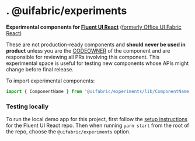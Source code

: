 # . @uifabric/experiments

**Experimental components for [Fluent UI React](https://developer.microsoft.com/en-us/fluentui)**
([formerly Office UI Fabric React](https://developer.microsoft.com/en-us/office/blogs/ui-fabric-is-evolving-into-fluent-ui/))

These are not production-ready components and **should never be used in product** unless you are the [CODEOWNER](https://github.com/microsoft/fluentui/blob/master/.github/CODEOWNERS) of the component and are responsible for reviewing all PRs involving this component. This experimental space is useful for testing new components whose APIs might change before final release.

To import experimental components:

```js
import { ComponentName } from '@uifabric/experiments/lib/ComponentName';
```

### Testing locally

To run the local demo app for this project, first follow the [setup instructions](https://github.com/microsoft/fluentui/wiki/Setup) for the Fluent UI React repo. Then when running `yarn start` from the root of the repo, choose the `@uifabric/experiments` option.
